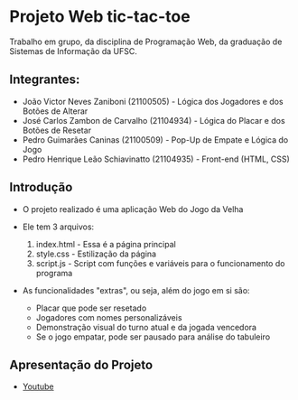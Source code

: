 # Projeto Web tic-tac-toe
Trabalho em grupo, da disciplina de Programação Web, da graduação de Sistemas de Informação da UFSC.

## Integrantes:
 - João Victor Neves Zaniboni (21100505) - Lógica dos Jogadores e dos Botões de Alterar
 - José Carlos Zambon de Carvalho (21104934) - Lógica do Placar e dos Botões de Resetar
 - Pedro Guimarães Caninas (21100509) - Pop-Up de Empate e Lógica do Jogo
 - Pedro Henrique Leão Schiavinatto (21104935) - Front-end (HTML, CSS)

## Introdução
- O projeto realizado é uma aplicação Web do Jogo da Velha

- Ele tem 3 arquivos:
  1. index.html - Essa é a página principal
  2. style.css - Estilização da página
  3. script.js - Script com funções e variáveis para o funcionamento do programa

- As funcionalidades "extras", ou seja, além do jogo em si são:
  - Placar que pode ser resetado
  - Jogadores com nomes personalizáveis
  - Demonstração visual do turno atual e da jogada vencedora
  - Se o jogo empatar, pode ser pausado para análise do tabuleiro

## Apresentação do Projeto
- <a href="https://youtu.be/7HyeTPkFpGw" target="_blank">Youtube</a>
